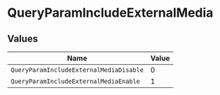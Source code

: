 # QueryParamIncludeExternalMedia


## Values

| Name                                    | Value                                   |
| --------------------------------------- | --------------------------------------- |
| `QueryParamIncludeExternalMediaDisable` | 0                                       |
| `QueryParamIncludeExternalMediaEnable`  | 1                                       |